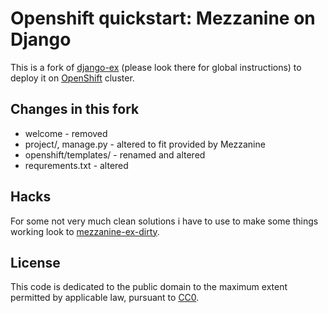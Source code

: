 # Openshift quickstart: Mezzanine on Django

This is a fork of [django-ex](https://github.com/openshift/django-ex) (please look there for global instructions) to deploy it on  [OpenShift](https://github.com/openshift/origin) cluster.

## Changes in this fork

* welcome - removed
* project/, manage.py - altered to fit provided by Mezzanine
* openshift/templates/ - renamed and altered
* requrements.txt - altered

## Hacks

For some not very much clean solutions i have to use to make some things working look to [mezzanine-ex-dirty](https://github.com/glowhost/mezzanine-ex).

## License

This code is dedicated to the public domain to the maximum extent permitted by applicable law, pursuant to [CC0](http://creativecommons.org/publicdomain/zero/1.0/).
